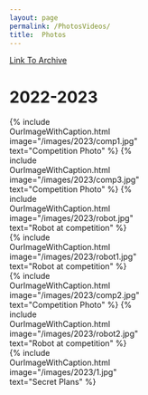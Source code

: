 ```yaml
---
layout: page
permalink: /PhotosVideos/
title:  Photos
---
```


[Link To Archive]({{site.baseurl}}/PhotosVideos-a)

# 2022-2023
<div style="display:grid;grid-template-columns:repeat(3, 1fr);">
{% include OurImageWithCaption.html image="/images/2023/comp1.jpg" text="Competition Photo" %}
{% include OurImageWithCaption.html image="/images/2023/comp3.jpg" text="Competition Photo" %}
{% include OurImageWithCaption.html image="/images/2023/robot.jpg" text="Robot at competition" %}
{% include OurImageWithCaption.html image="/images/2023/robot1.jpg" text="Robot at competition" %}
{% include OurImageWithCaption.html image="/images/2023/comp2.jpg" text="Competition Photo" %}
{% include OurImageWithCaption.html image="/images/2023/robot2.jpg" text="Robot at competition" %}
{% include OurImageWithCaption.html image="/images/2023/1.jpg" text="Secret Plans" %}
</div>